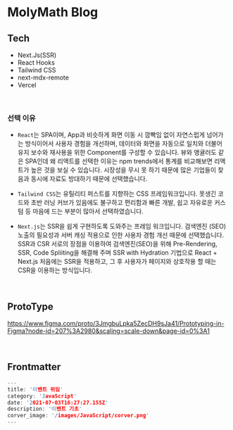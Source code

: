 # MolyMath Blog

## Tech

- Next.Js(SSR)
- React Hooks
- Tailwind CSS
- next-mdx-remote
- Vercel

<br>

### 선택 이유

- `React`는 SPA이며, App과 비슷하게 화면 이동 시 깜빡임 없이 자연스럽게 넘어가는 방식이어서 사용자 경험을 개선하며, 데이터와 화면을 자동으로 일치와 더불어 유지 보수와 재사용을 위한 Component를 구성할 수 있습니다. 뷰와 앵귤러도 같은 SPA인데 왜 리액트를 선택한 이유는 npm trends에서 통계를 비교해보면 리액트가 높은 것을 보실 수 있습니다. 시장성을 무시 못 하기 때문에 많은 기업들이 찾음과 동시에 자료도 방대하기 때문에 선택했습니다.

- `Tailwind CSS`는 유틸리티 퍼스트를 지향하는 CSS 프레임워크입니다. 못생긴 코드와 초반 러닝 커브가 있음에도 불구하고 편리함과 빠른 개발, 쉽고 자유로운 커스텀 등 마음에 드는 부분이 많아서 선택하였습니다.

- `Next.js`는 SSR을 쉽게 구현하도록 도와주는 프레임 워크입니다.
  검색엔진 (SEO) 노출의 필요성과 서버 캐싱 적용으로 인한 사용자 경험 개선 때문에 선택했습니다.
  SSR과 CSR 서로의 장점을 이용하여 검색엔진(SEO)을 위해 Pre-Rendering, SSR, Code Spliiting을 해결해 주며 SSR with Hydration 기법으로 React + Next.js 처음에는 SSR을 적용하고, 그 후 사용자가 페이지와 상호작용 할 때는 CSR을 이용하는 방식입니다.

<br>

## ProtoType

https://www.figma.com/proto/3JmgbuLpka5ZecDH9sJa41/Prototyping-in-Figma?node-id=207%3A2980&scaling=scale-down&page-id=0%3A1

<br>

## Frontmatter

```h
---
title: '이벤트 위임'
category: 'JavaScript'
date: '2021-07-03T16:27:27.155Z'
description: '이벤트 기초'
corver_image: '/images/JavaScript/corver.png'
---
```
